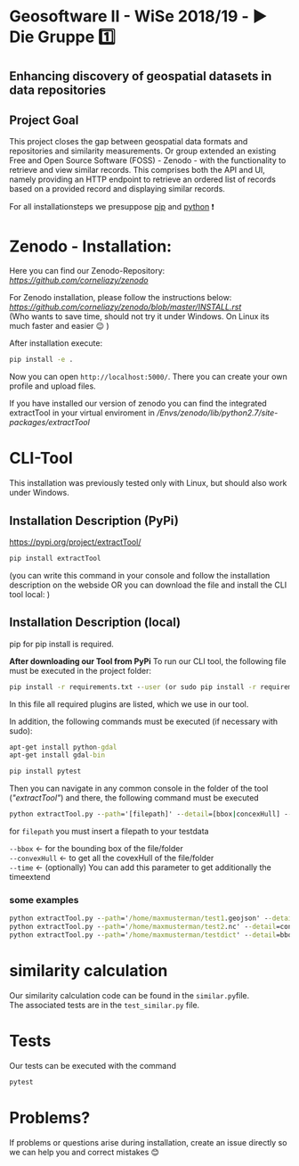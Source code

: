 # Geosoftware II - WiSe 2018/19 - :arrow_forward: Die Gruppe :one: 
## Enhancing discovery of geospatial datasets in data repositories

## Project Goal
This project closes the gap between geospatial data formats and repositories and similarity measurements.
Or group extended an existing Free and Open Source Software (FOSS) - Zenodo - with the functionality to retrieve and view similar records. This comprises both the API and UI, namely providing an HTTP endpoint to retrieve an
ordered list of records based on a provided record and displaying similar records.     
   
For all installationsteps we presuppose [pip](https://pip.pypa.io/en/stable/installing/) and [python](https://www.python.org/) :exclamation:
  
# Zenodo - Installation:      
Here you can find our Zenodo-Repository:   
*https://github.com/corneliazy/zenodo*   

For Zenodo installation, please follow the instructions below:    
*https://github.com/corneliazy/zenodo/blob/master/INSTALL.rst*   
(Who wants to save time, should not try it under Windows. On Linux its much faster and easier :wink: )
 
After installation execute:
```bat 
pip install -e .
```
Now you can open `http://localhost:5000/`. There you can create your own profile and upload files.

If you have installed our version of zenodo you can find the integrated extractTool in your virtual enviroment in */Envs/zenodo/lib/python2.7/site-packages/extractTool* 


# CLI-Tool   
This installation was previously tested only with Linux, but should also work under Windows.  

## Installation Description (PyPi)  
https://pypi.org/project/extractTool/  
```bat 
pip install extractTool
```  
   
(you can write this command in your console and follow the installation description on the webside OR    you can download the file and install the CLI tool local: )   
## Installation Description (local)
 
pip for pip install is required.   

**After downloading our Tool from PyPi** 
To run our CLI tool, the following file must be executed in the project folder:   
     
```bat 
pip install -r requirements.txt --user (or sudo pip install -r requirements.txt) 
```
   
In this file all required plugins are listed, which we use in our tool.      

In addition, the following commands must be executed (if necessary with sudo):   
```bat 
apt-get install python-gdal    
apt-get install gdal-bin 
```
```bat 
pip install pytest   
```      
Then you can navigate in any common console in the folder of the tool (*"extractTool"*) and
there, the following command must be executed   

```bat 
python extractTool.py --path='[filepath]' --detail=[bbox|concexHull] --time
```
 for `filepath` you must insert a filepath to your testdata
 
`--bbox` &larr; for the bounding box of the file/folder   
`--convexHull` &larr; to get all the covexHull of the file/folder   
`--time` &larr; (optionally) You can add this parameter to get additionally the timeextend   

### some examples
```bat
python extractTool.py --path='/home/maxmusterman/test1.geojson' --detail=bbox --time   
python extractTool.py --path='/home/maxmusterman/test2.nc' --detail=convexHull --folder=single 
python extractTool.py --path='/home/maxmusterman/testdict' --detail=bbox --time
```
# similarity calculation

Our similarity calculation code can be found in the `similar.py`file.   
The associated tests are in the `test_similar.py` file.

# Tests

Our tests can be executed with the command 
```bat 
pytest
```

# Problems?
If problems or questions arise during installation, create an issue directly so we can help you and correct mistakes :blush:
